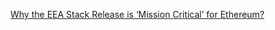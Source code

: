 [Why the EEA Stack Release is ‘Mission Critical’ for Ethereum?](https://media.consensys.net/why-the-eea-stack-release-is-mission-critical-for-ethereum-d9bac8a5a0a)

